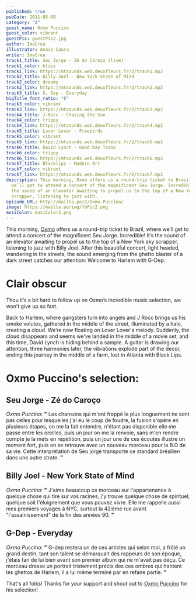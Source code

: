```yaml
---
published: true
pubDate: 2011-05-08
category: "2"
guest_name: Oxmo Puccino
guest_color: vibrant
guestPic: guestPic2.jpg
author: ImaCrea
illustrator: Anais Caura
writer: ImaCrea
track1_title: Seu Jorge - Zé do Caroço (live)
track1_color: bliss
track1_link: https://mtsounds.web.deuxfleurs.fr/2/track1.mp3
track2_title: Billy Joel - New York State of Mind
track2_color: dreamy
track2_link: https://mtsounds.web.deuxfleurs.fr/2/track2.mp3
track3_title: G. Dep - Everyday
bigTitle_font_ratio: "6"
track3_color: vibrant
track3_link: https://mtsounds.web.deuxfleurs.fr/2/track3.mp3
track4_title: J-Rocc - Chasing the Sun
track4_color: trippy
track4_link: https://mtsounds.web.deuxfleurs.fr/2/track4.mp3
track5_title: Lover Lover - Freebirds
track5_color: vibrant
track5_link: https://mtsounds.web.deuxfleurs.fr/2/track5.mp3
track6_title: David Lynch - Good Day Today
track6_color: trippy
track6_link: https://mtsounds.web.deuxfleurs.fr/2/track6.mp3
track7_title: Blacklips - Modern Art
track7_color: vibrant
track7_link: https://mtsounds.web.deuxfleurs.fr/2/track7.mp3
description: This morning, Oxmo offers us a round-trip ticket to Brazil, where
  we’ll get to attend a concert of the magnificent Seu Jorge. Incredible! It’s
  the sound of an elevator awaiting to propel us to the top of a New York sky
  scrapper, listening to jazz with...
episode_URL: http://mailta.pe/2/Oxmo-Puccino/
image: https://mailta.pe/img/fbPic2.png
musiColor: musiColor2.png
---
```

This morning, [Oxmo](https://www.facebook.com/OxmoPuccinoOfficiel/) offers us a round-trip ticket to Brazil, where we’ll get to attend a concert of the magnificent Seu Jorge. Incredible! It’s the sound of an elevator awaiting to propel us to the top of a New York sky scrapper, listening to jazz with Billy Joel. After this beautiful concert, light headed, wandering in the streets, the sound emerging from the ghetto blaster of a dark street catches our attention: Welcome to Harlem with G-Dep.

# Clair obscur


Thou it’s a bit hard to follow up on Oxmo’s incredible music selection, we won’t give up so fast.

Back to Harlem, where gangsters turn into angels and J Rocc brings us his smoke volutes, gathered in the middle of the street, illuminated by a halo, creating a cloud. We’re now floating on Lover Lover's melody. Suddenly, the cloud disappears and seems we’ve landed in the middle of a movie set, and this time, David Lynch is hiding behind a sample. A guitar is drawing our attention, three harmonies later, the vibrations explode part of the decor, ending this journey in the middle of a farm, lost in Atlanta with Black Lips.
 
# Oxmo Puccino's selection:

## Seu Jorge - Zé do Caroço

_Oxmo Puccino_: **"** Les chansons qui m'ont frappé le plus longuement ne sont pas celles pour lesquelles j'ai eu le coup de foudre, la fusion s'opère en plusieurs étapes, on me la fait entendre, n'étant pas disponible elle me passe entre les oreilles, puis un jour on me la renvoie, sans m'en rendre compte je la mets en répétition, puis un jour une de ces écoutes illustre un moment fort, puis on se retrouve avec un nouveau morceau pour la B.O de sa vie. Cette interprétation de Seu jorge transporte ce standard brésilien dans une autre strate. **"** 


## Billy Joel - New York State of Mind

_Oxmo Puccino_: **"** J'aime beaucoup ce morceau sur l'appartenance à quelque chose qui tire sur vos racines, j'y trouve quelque chose de spirituel, quelque soit l'éloignement que vous pouvez vivre. Elle me rappelle aussi mes premiers voyages à NYC, surtout la 42ième rue avant "l'assainissement" de la fin des années 90. **"** 

## G-Dep - Everyday

_Oxmo Puccino_: **"** G-dep restera un de ces artistes qui selon moi, a frôlé un grand destin, tant son talent se démarquait des rappeurs de son époque, j'étais fan de lui bien avant son premier album qui ne m'avait pas déçu. Ce morceau dresse un portrait tristement précis des ces ombres qui hantent les ghettos de Harlem, il a lui même terminé par en refaire partie. **"** 


That's all folks! Thanks for your support and shout out to [Oxmo Puccino](https://www.facebook.com/OxmoPuccinoOfficiel/) for his selection!
